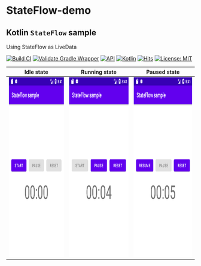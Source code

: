 # StateFlow-demo
## Kotlin `StateFlow` sample
Using StateFlow as LiveData

[![Build CI](https://github.com/Kotlin-Android-Open-Source/StateFlow-demo/actions/workflows/build.yml/badge.svg)](https://github.com/Kotlin-Android-Open-Source/StateFlow-demo/actions/workflows/build.yml)
[![Validate Gradle Wrapper](https://github.com/Kotlin-Android-Open-Source/StateFlow-demo/actions/workflows/gradle-wrapper-validation.yml/badge.svg)](https://github.com/Kotlin-Android-Open-Source/StateFlow-demo/actions/workflows/gradle-wrapper-validation.yml)
[![API](https://img.shields.io/badge/API-23%2B-brightgreen.svg?style=flat)](https://android-arsenal.com/api?level=23)
[![Kotlin](https://img.shields.io/badge/kotlin-1.6.10-orange.svg?logo=kotlin)](http://kotlinlang.org)
[![Hits](https://hits.seeyoufarm.com/api/count/incr/badge.svg?url=https%3A%2F%2Fgithub.com%2FKotlin-Android-Open-Source%2FStateFlow-demo&count_bg=%2379C83D&title_bg=%23555555&icon=&icon_color=%23E7E7E7&title=hits&edge_flat=false)](https://hits.seeyoufarm.com)
[![License: MIT](https://img.shields.io/badge/License-MIT-purple.svg)](https://opensource.org/licenses/MIT)


| Idle state | Running state | Paused state |
| --------------- | ---------------- | ------------ |
| <img src="Screenshot_01.png" height="480" /> | <img src="Screenshot_02.png" height="480"> | <img src="Screenshot_03.png" height="480"> |
